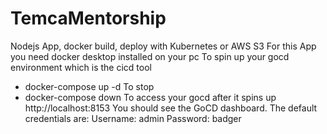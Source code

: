 # TemcaMentorship
Nodejs App, docker build, deploy with Kubernetes or AWS S3
For this App you need docker desktop installed on your pc
To spin up your gocd environment which is the cicd tool
- docker-compose up -d
To stop
- docker-compose down
To access your gocd after it spins up 
http://localhost:8153
You should see the GoCD dashboard. The default credentials are:
Username: admin
Password: badger